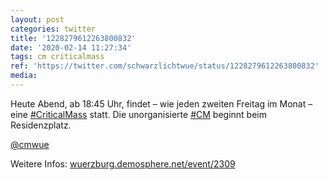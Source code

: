 ```yaml
---
layout: post
categories: twitter
title: '1228279612263800832'
date: '2020-02-14 11:27:34'
tags: cm criticalmass
ref: 'https://twitter.com/schwarzlichtwue/status/1228279612263800832'
media:
---
```

Heute Abend, ab 18:45 Uhr, findet – wie jeden zweiten Freitag im Monat – eine [#CriticalMass](/t/criticalmass) statt. Die unorganisierte [#CM](/t/cm) beginnt beim Residenzplatz.



[@cmwue](https://twitter.com/cmwue)



Weitere Infos: [wuerzburg.demosphere.net/event/2309](https://wuerzburg.demosphere.net/event/2309) 

